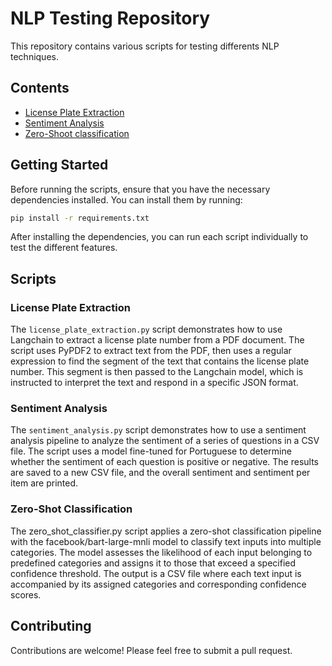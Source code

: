 # NLP Testing Repository

This repository contains various scripts for testing differents NLP techniques.

## Contents

- [License Plate Extraction](#license-plate-extraction)
- [Sentiment Analysis](#sentiment-analysis)
- [Zero-Shoot classification](#Zero-Shot-Classification)

## Getting Started

Before running the scripts, ensure that you have the necessary dependencies installed. You can install them by running:

```bash
pip install -r requirements.txt
```

After installing the dependencies, you can run each script individually to test the different features.

## Scripts

### License Plate Extraction

The `license_plate_extraction.py` script demonstrates how to use Langchain to extract a license plate number from a PDF document. The script uses PyPDF2 to extract text from the PDF, then uses a regular expression to find the segment of the text that contains the license plate number. This segment is then passed to the Langchain model, which is instructed to interpret the text and respond in a specific JSON format.

### Sentiment Analysis

The `sentiment_analysis.py` script demonstrates how to use a sentiment analysis pipeline to analyze the sentiment of a series of questions in a CSV file. The script uses a model fine-tuned for Portuguese to determine whether the sentiment of each question is positive or negative. The results are saved to a new CSV file, and the overall sentiment and sentiment per item are printed.

### Zero-Shot Classification

The zero_shot_classifier.py script applies a zero-shot classification pipeline with the facebook/bart-large-mnli model to classify text inputs into multiple categories. The model assesses the likelihood of each input belonging to predefined categories and assigns it to those that exceed a specified confidence threshold. The output is a CSV file where each text input is accompanied by its assigned categories and corresponding confidence scores.

## Contributing

Contributions are welcome! Please feel free to submit a pull request.
